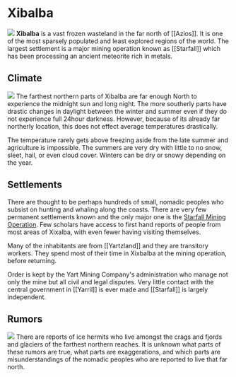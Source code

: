 # Xibalba
![](xibalba_1.jpg)
**Xibalba** is a vast frozen wasteland in the far north of [[Azios]]. It is one of the most sparsely populated and least explored regions of the world. The largest settlement is a major mining operation known as [[Starfall]] which has been processing an ancient meteorite rich in metals. 

## Climate
![](xibalba_2.jpg)
The farthest northern parts of Xibalba are far enough North to experience the midnight sun and long night. The more southerly parts have drastic changes in daylight between the winter and summer even if they do not experience full 24hour darkness. However, because of its already far northerly location, this does not effect average temperatures drastically.

The temperature rarely gets above freezing aside from the late summer and agriculture is impossible. The summers are very dry with little to no snow, sleet, hail, or even cloud cover. Winters can be dry or snowy depending on the year.

## Settlements
There are thought to be perhaps hundreds of small, nomadic peoples who subsist on hunting and whaling along the coasts. There are very few permanent settlements known and the only major one is the [Starfall Mining Operation](Starfall.html). Few scholars have access to first hand reports of people from most areas of Xixalba, with even fewer having visiting themselves.

Many of the inhabitants are from [[Yartzland]] and they are transitory workers. They spend most of their time in Xixbalba at the mining operation, before returning.

Order is kept by the Yart Mining Company's administration who manage not only the mine but all civil and legal disputes. Very little contact with the central government in [[Yarril]] is ever made and [[Starfall]] is largely independent.

## Rumors
![](xibalba_3.jpg)
There are reports of ice hermits who live amongst the crags and fjords and glaciers of the farthest northern reaches. It is unknown what parts of these rumors are true, what parts are exaggerations, and which parts are misunderstandings of the nomadic peoples who are reported to live that far north.

<Location><Region><Xibalba>
